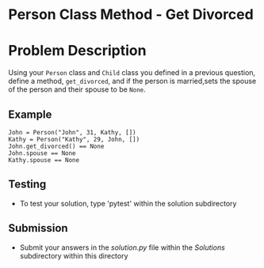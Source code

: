 # Person Class Method - Get Divorced

# Problem Description
Using your `Person` class and `Child` class you defined in a previous question, define a method, `get_divorced`, and if the person is married,sets the spouse of the person and their spouse to be `None`.

 ## Example
 ```
 John = Person("John", 31, Kathy, [])
 Kathy = Person("Kathy", 29, John, [])
 John.get_divorced() == None
 John.spouse == None
 Kathy.spouse == None
 ```

## Testing
* To test your solution, type 'pytest' within the solution subdirectory


## Submission
* Submit your answers in the *solution.py* file within the *Solutions* subdirectory within this directory
